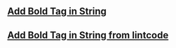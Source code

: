## [Add Bold Tag in String](https://leetcode.ca/2017-08-07-616-Add-Bold-Tag-in-String/)

## [Add Bold Tag in String from lintcode](https://www.lintcode.com/problem/1127/)